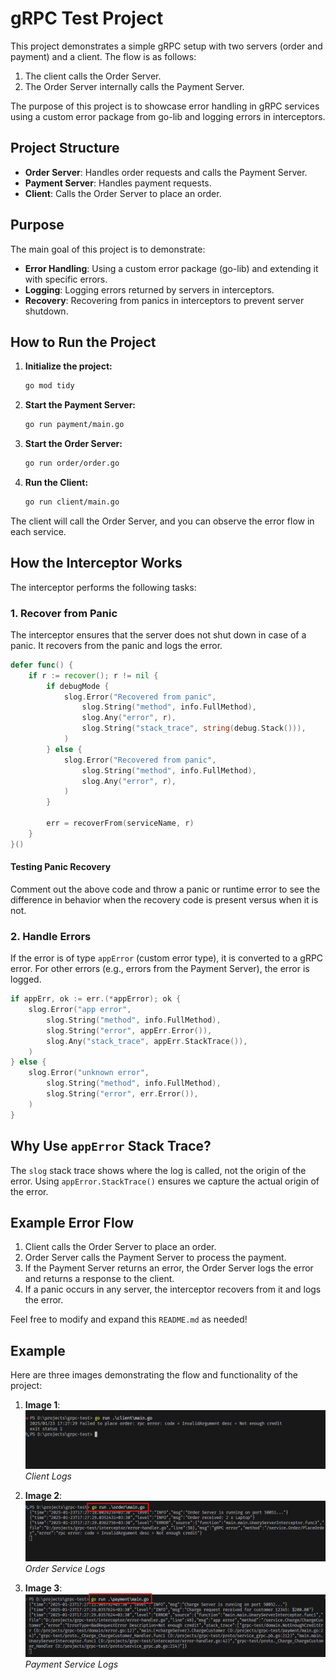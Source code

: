# gRPC Test Project

This project demonstrates a simple gRPC setup with two servers (order and payment) and a client. The flow is as follows:

1. The client calls the Order Server.
2. The Order Server internally calls the Payment Server.

The purpose of this project is to showcase error handling in gRPC services using a custom error package from go-lib and logging errors in interceptors.

## Project Structure

- **Order Server**: Handles order requests and calls the Payment Server.
- **Payment Server**: Handles payment requests.
- **Client**: Calls the Order Server to place an order.

## Purpose

The main goal of this project is to demonstrate:

- **Error Handling**: Using a custom error package (go-lib) and extending it with specific errors.
- **Logging**: Logging errors returned by servers in interceptors.
- **Recovery**: Recovering from panics in interceptors to prevent server shutdown.

## How to Run the Project

1. **Initialize the project:**

    ```bash
    go mod tidy
    ```

2. **Start the Payment Server:**

    ```bash
    go run payment/main.go
    ```

3. **Start the Order Server:**

    ```bash
    go run order/order.go
    ```

4. **Run the Client:**

    ```bash
    go run client/main.go
    ```

The client will call the Order Server, and you can observe the error flow in each service.

## How the Interceptor Works

The interceptor performs the following tasks:

### 1. Recover from Panic

The interceptor ensures that the server does not shut down in case of a panic. It recovers from the panic and logs the error.

```go
defer func() {
    if r := recover(); r != nil {
        if debugMode {
            slog.Error("Recovered from panic",
                slog.String("method", info.FullMethod),
                slog.Any("error", r),
                slog.String("stack_trace", string(debug.Stack())),
            )
        } else {
            slog.Error("Recovered from panic",
                slog.String("method", info.FullMethod),
                slog.Any("error", r),
            )
        }

        err = recoverFrom(serviceName, r)
    }
}()
```

#### Testing Panic Recovery

Comment out the above code and throw a panic or runtime error to see the difference in behavior when the recovery code is present versus when it is not.

### 2. Handle Errors

If the error is of type `appError` (custom error type), it is converted to a gRPC error. For other errors (e.g., errors from the Payment Server), the error is logged.

```go
if appErr, ok := err.(*appError); ok {
    slog.Error("app error",
        slog.String("method", info.FullMethod),
        slog.String("error", appErr.Error()),
        slog.Any("stack_trace", appErr.StackTrace()),
    )
} else {
    slog.Error("unknown error",
        slog.String("method", info.FullMethod),
        slog.String("error", err.Error()),
    )
}
```
## Why Use `appError` Stack Trace?
The `slog` stack trace shows where the log is called, not the origin of the error. Using `appError.StackTrace()` ensures we capture the actual origin of the error.


## Example Error Flow
1. Client calls the Order Server to place an order.
2. Order Server calls the Payment Server to process the payment.
3. If the Payment Server returns an error, the Order Server logs the error and returns a response to the client.
4. If a panic occurs in any server, the interceptor recovers from it and logs the error.


Feel free to modify and expand this `README.md` as needed!

## Example

Here are three images demonstrating the flow and functionality of the project:

1. **Image 1**:  
   ![Image 1](https://github.com/rezamafakheriii/grpc-test/blob/main/examples/client.png?raw=true)  
   *Client Logs*

2. **Image 2**:  
   ![Image 2](https://github.com/rezamafakheriii/grpc-test/blob/main/examples/order.png?raw=true)  
   *Order Service Logs*

3. **Image 3**:  
   ![Image 3](https://github.com/rezamafakheriii/grpc-test/blob/main/examples/payment.png?raw=true)  
   *Payment Service Logs*